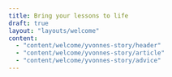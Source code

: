 ```yaml
---
title: Bring your lessons to life
draft: true
layout: "layouts/welcome"
content:
  - "content/welcome/yvonnes-story/header"
  - "content/welcome/yvonnes-story/article"
  - "content/welcome/yvonnes-story/advice"
---
```

